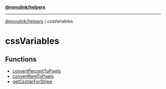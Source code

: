 [**@novulink/helpers**](../README.md)

***

[@novulink/helpers](../README.md) / cssVariables

# cssVariables

## Functions

- [convertPercentToPixels](functions/convertPercentToPixels.md)
- [convertRemToPixels](functions/convertRemToPixels.md)
- [getCssVarForStripe](functions/getCssVarForStripe.md)
